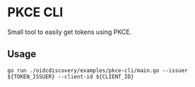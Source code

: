 # PKCE CLI

Small tool to easily get tokens using PKCE.

## Usage

```shell
go run ./oidcdiscovery/examples/pkce-cli/main.go --issuer ${TOKEN_ISSUER} --client-id ${CLIENT_ID}
```
